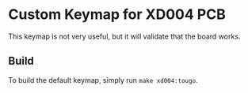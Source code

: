 # Custom Keymap for XD004 PCB

This keymap is not very useful, but it will validate that the board works.

## Build

To build the default keymap, simply run `make xd004:tougo`.
